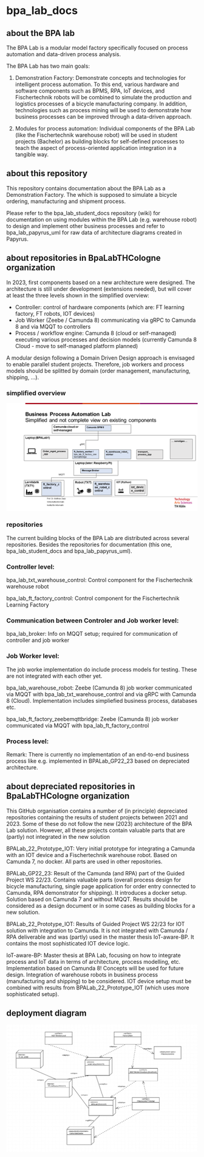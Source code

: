 # bpa_lab_docs 
## about the BPA lab
The BPA Lab is a modular model factory specifically focused on process automation and data-driven process analysis. 

The BPA Lab has two main goals: 

1) Demonstration Factory: Demonstrate concepts and technologies for intelligent process automation. To this end, various hardware and software components such as BPMS, RPA, IoT devices, and Fischertechnik robots will be combined to simulate the production and logistics processes of a bicycle manufacturing company. In addition, technologies such as process mining will be used to demonstrate how business processes can be improved through a data-driven approach. 

2) Modules for process automation: Individual components of the BPA Lab (like the Fischertechnik warehouse robot) will be used in student projects (Bachelor) as building blocks for self-defined processes to teach the aspect of process-oriented application integration in a tangible way. 

## about this repository 
This repository contains documentation about the BPA Lab as a Demonstration Factory. The  which is supposed to simulate a bicycle ordering, manufacturing and shipment process.

Please refer to the bpa_lab_student_docs repository (wiki) for documentation on using modules within the BPA Lab (e.g. warehouse robot) to design and implement other business processes and refer to bpa_lab_papyrus_uml for raw data of architecture diagrams created in Papyrus.

## about repositories in BpaLabTHCologne organization
In 2023, first components based on a new architecture were designed. The architecture is still under development (extensions needed), but will cover at least the three levels shown in the simplified overview:
- Controller: control of hardware components (which are: FT learning factory, FT robots, IOT devices)
- Job Worker (Zeebe / Camunda 8) communicating via gRPC to Camunda 8 and via MQQT to  controllers
- Process / workflow engine: Camunda 8 (cloud or self-managed) executing various processes and decision models (currently Camunda 8 Cloud - move to self-managed platform planned)

A modular design following a Domain Driven Design approach is envisaged to enable parallel student projects. Therefore, job workers and process models should be splitted by domain (order management, manufacturing, shipping, ...). 

### simplified overview 

![simplified overview](BPALab_Architecture_Incomplete_230817.png "Simplified overview")

### repositories

The current building blocks of the BPA Lab are distributed across several repositories. Besides the repositories for documentation (this one, bpa_lab_student_docs and bpa_lab_papyrus_uml).

### Controller level: 

bpa_lab_txt_warehouse_control: Control component for the Fischertechnik warehouse robot

bpa_lab_ft_factory_control: Control component for the Fischertechnik Learning Factory 

### Communication between Controler and Job worker level:

bpa_lab_broker: Info on MQQT setup; required for communication of controller and job worker 

### Job Worker level:

The job worke implementation do include process models for testing. These are not integrated with each other yet.

bpa_lab_warehouse_robot: Zeebe (Camunda 8) job worker communicated via MQQT with bpa_lab_txt_warehouse_control and via gRPC with Camunda 8 (Cloud). Implementation includes simpliefied business process, databases etc.

bpa_lab_ft_factory_zeebemqttbridge: Zeebe (Camunda 8) job worker communicated via MQQT with bpa_lab_ft_factory_control

### Process level: 

Remark: There is currently no implementation of an end-to-end business process like e.g. implemented in BPALab_GP22_23 based on depreciated architecture. 

## about depreciated repositories in BpaLabTHCologne organization

This GitHub organisation contains a number of (in principle) depreciated repositories containing the results of student projects between 2021 and 2023. Some of these do not follow the new (2023) architecture of the BPA Lab solution. However, all these projects contain valuable parts that are (partly) not integrated in the new solution

BPALab_22_Prototype_IOT: Very initial prototype for integrating a Camunda with an IOT device and a Fischertechnik warehouse robot. Based on Camunda 7, no docker. All parts are used in other repositories.

BPALab_GP22_23: Result of the Camunda (and RPA) part of the Guided Project WS 22/23. Contains valuable parts (overall process design for bicycle manufacturing, single page application for order entry connected to Camunda, RPA demonstrator for shipping). It introduces a docker setup. Solution based on Camunda 7 and without MQQT. Results should be considered as a design document or in some cases as building blocks for a new solution.

BPALab_22_Prototype_IOT: Results of Guided Project WS 22/23 for IOT solution with integration to Camunda. It is not integrated with Camunda / RPA deliverable and was (partly) used in the master thesis IoT-aware-BP. It contains the most sophisticated IOT device logic.

IoT-aware-BP: Master thesis at BPA Lab, focusing on how to integrate process and IoT data in terms of architecture, process modelling, etc. Implementation based on Camunda 8! Concepts will be used for future design. Integration of warehouse robots in business process (manufacturing and shipping) to be considered. IOT device setup must be combined with results from BPALab_22_Prototype_IOT (which uses more sophisticated setup).  

## deployment diagram

![deployment](BPALABDeploymentDiagram.png "Deployment")
